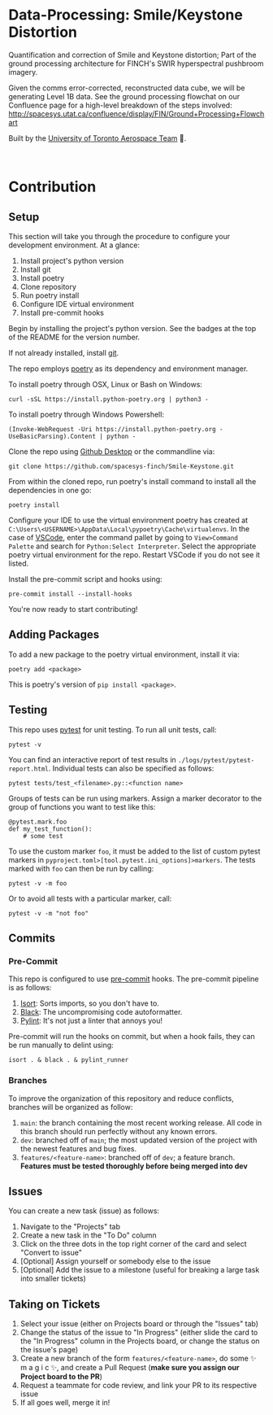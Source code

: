 # Data-Processing: Smile/Keystone Distortion

Quantification and correction of Smile and Keystone distortion; 
Part of the ground processing architecture for FINCH's SWIR hyperspectral pushbroom imagery.

Given the comms error-corrected, reconstructed data cube, we will be generating Level 1B data. See the ground processing flowchat on our Confluence page for a high-level breakdown of the steps involved: http://spacesys.utat.ca/confluence/display/FIN/Ground+Processing+Flowchart

Built by the [University of Toronto Aerospace Team](https://www.utat.ca/space-systems) :milky_way:.

&nbsp;

# Contribution
## Setup
This section will take you through the procedure to configure your development environment. At a glance:
1. Install project's python version
1. Install git
1. Install poetry
1. Clone repository
1. Run poetry install
1. Configure IDE virtual environment
1. Install pre-commit hooks

Begin by installing the project's python version. See the badges at the top of the README for the version number.

If not already installed, install [git](https://git-scm.com/).

The repo employs [poetry](https://python-poetry.org/) as its dependency and environment manager. 

To install poetry through OSX, Linux or Bash on Windows:
```
curl -sSL https://install.python-poetry.org | python3 -
```
To install poetry through Windows Powershell:
```
(Invoke-WebRequest -Uri https://install.python-poetry.org -UseBasicParsing).Content | python -
```

Clone the repo using [Github Desktop](https://desktop.github.com/) or the commandline via:

```
git clone https://github.com/spacesys-finch/Smile-Keystone.git
```

From within the cloned repo, run poetry's install command to install all the dependencies in one go:
```
poetry install
```

Configure your IDE to use the virtual environment poetry has created at `C:\Users\<USERNAME>\AppData\Local\pypoetry\Cache\virtualenvs`. In the case of [VSCode](https://code.visualstudio.com/), enter the command pallet by going to `View>Command Palette` and search for `Python:Select Interpreter`. Select the appropriate poetry virtual environment for the repo. Restart VSCode if you do not see it listed.

Install the pre-commit script and hooks using:
```
pre-commit install --install-hooks
```

You're now ready to start contributing!

## Adding Packages
To add a new package to the poetry virtual environment, install it via:
```
poetry add <package>
```
This is poetry's version of `pip install <package>`.

## Testing
This repo uses [pytest](https://docs.pytest.org/en/6.2.x/) for unit testing. To run all unit tests, call:

```
pytest -v
```

You can find an interactive report of test results in `./logs/pytest/pytest-report.html`. Individual tests can also be specified as follows:
```
pytest tests/test_<filename>.py::<function name>
```

Groups of tests can be run using markers. Assign a marker decorator to the group of functions you want to test like this:

```
@pytest.mark.foo
def my_test_function():
    # some test
```

To use the custom marker `foo`, it must be added to the list of custom pytest markers in `pyproject.toml>[tool.pytest.ini_options]>markers`. The tests marked with `foo` can then be run by calling:
```
pytest -v -m foo
```

Or to avoid all tests with a particular marker, call:
```
pytest -v -m "not foo"
```


## Commits
### Pre-Commit
This repo is configured to use [pre-commit](https://pre-commit.com/) hooks. The pre-commit pipeline is as follows:

1. [Isort](https://pycqa.github.io/isort/): Sorts imports, so you don't have to.
1. [Black](https://black.readthedocs.io/en/stable/): The uncompromising code autoformatter.
1. [Pylint](https://github.com/pycqa/pylint): It's not just a linter that annoys you!

Pre-commit will run the hooks on commit, but when a hook fails, they can be run manually to delint using:

```
isort . & black . & pylint_runner
```

### Branches
To improve the organization of this repository and reduce conflicts, branches will be organized as follow:
1. `main`: the branch containing the most recent working release. All code in this branch should run perfectly without any known errors.
1. `dev`: branched off of `main`; the most updated version of the project with the newest features and bug fixes.
1. `features/<feature-name>`: branched off of `dev`; a feature branch. **Features must be tested thoroughly before being merged into dev**

## Issues
You can create a new task (issue) as follows:
1. Navigate to the "Projects" tab
1. Create a new task in the "To Do" column
1. Click on the three dots in the top right corner of the card and select "Convert to issue"
1. \[Optional\] Assign yourself or somebody else to the issue
1. \[Optional\] Add the issue to a milestone (useful for breaking a large task into smaller tickets)

## Taking on Tickets
1. Select your issue (either on Projects board or through the "Issues" tab)
1. Change the status of the issue to "In Progress" (either slide the card to the "In Progress" column in the Projects board, or change the status on the issue's page)
1. Create a new branch of the form `features/<feature-name>`, do some ✨ m a g i c ✨, and create a Pull Request (**make sure you assign our Project board to the PR**)
1. Request a teammate for code review, and link your PR to its respective issue
1. If all goes well, merge it in!
